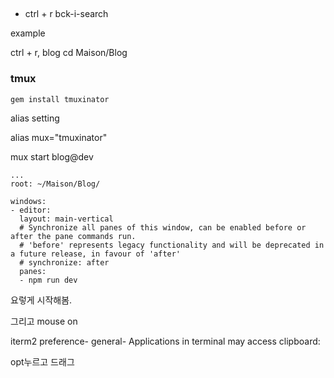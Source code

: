 ##

- ctrl + r
  bck-i-search
  
example

  ctrl + r, blog
  cd Maison/Blog




### tmux

`gem install tmuxinator`

alias setting

alias mux="tmuxinator"

mux start blog@dev


```
...
root: ~/Maison/Blog/

windows:
- editor:
  layout: main-vertical
  # Synchronize all panes of this window, can be enabled before or after the pane commands run.
  # 'before' represents legacy functionality and will be deprecated in a future release, in favour of 'after'
  # synchronize: after
  panes:
  - npm run dev

```

요렇게 시작해봄.


그리고 mouse on

iterm2
preference- general- Applications in terminal may access clipboard: 

opt누르고 드래그
